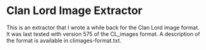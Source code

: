 Clan Lord Image Extractor
==

This is an extractor that I wrote a while
back for the Clan Lord image format. It was
last tested with version 575 of the CL_images
format. A description of the format is
available in climages-format.txt.
